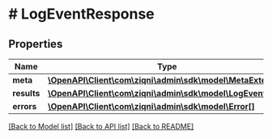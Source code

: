 # # LogEventResponse

## Properties

Name | Type | Description | Notes
------------ | ------------- | ------------- | -------------
**meta** | [**\OpenAPI\Client\com\ziqni\admin\sdk\model\MetaExtended**](MetaExtended.md) |  |
**results** | [**\OpenAPI\Client\com\ziqni\admin\sdk\model\LogEvent[]**](LogEvent.md) |  | [optional]
**errors** | [**\OpenAPI\Client\com\ziqni\admin\sdk\model\Error[]**](Error.md) |  | [optional]

[[Back to Model list]](../../README.md#models) [[Back to API list]](../../README.md#endpoints) [[Back to README]](../../README.md)
